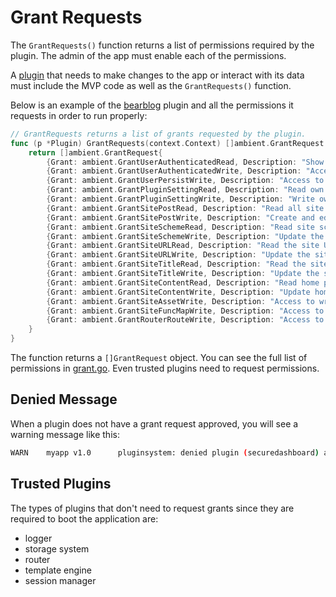 # Grant Requests

The `GrantRequests()` function returns a list of permissions required by the plugin. The admin of the app must enable each of the permissions.

A [plugin](https://github.com/ambientkit/plugin/blob/main/generic/prism/prism.go) that needs to make changes to the app or interact with its data must include the MVP code as well as the `GrantRequests()` function.

Below is an example of the [bearblog](https://github.com/ambientkit/plugin/blob/main/generic/bearblog/bearblog.go) plugin and all the permissions it requests in order to run properly:

```go title="bearblog.go"
// GrantRequests returns a list of grants requested by the plugin.
func (p *Plugin) GrantRequests(context.Context) []ambient.GrantRequest {
	return []ambient.GrantRequest{
		{Grant: ambient.GrantUserAuthenticatedRead, Description: "Show different menus to authenticated vs unauthenticated users."},
		{Grant: ambient.GrantUserAuthenticatedWrite, Description: "Access to login and logout the user."},
		{Grant: ambient.GrantUserPersistWrite, Description: "Access to set session as persistent."},
		{Grant: ambient.GrantPluginSettingRead, Description: "Read own plugin settings."},
		{Grant: ambient.GrantPluginSettingWrite, Description: "Write own plugin settings."},
		{Grant: ambient.GrantSitePostRead, Description: "Read all site posts."},
		{Grant: ambient.GrantSitePostWrite, Description: "Create and edit site posts."},
		{Grant: ambient.GrantSiteSchemeRead, Description: "Read site scheme."},
		{Grant: ambient.GrantSiteSchemeWrite, Description: "Update the site scheme."},
		{Grant: ambient.GrantSiteURLRead, Description: "Read the site URL."},
		{Grant: ambient.GrantSiteURLWrite, Description: "Update the site URL."},
		{Grant: ambient.GrantSiteTitleRead, Description: "Read the site title."},
		{Grant: ambient.GrantSiteTitleWrite, Description: "Update the site title."},
		{Grant: ambient.GrantSiteContentRead, Description: "Read home page content."},
		{Grant: ambient.GrantSiteContentWrite, Description: "Update home page content."},
		{Grant: ambient.GrantSiteAssetWrite, Description: "Access to write blog meta tags to the header and add a nav and footer."},
		{Grant: ambient.GrantSiteFuncMapWrite, Description: "Access to create global FuncMaps for templates."},
		{Grant: ambient.GrantRouterRouteWrite, Description: "Access to create routes for editing the blog posts."},
	}
}
```

The function returns a `[]GrantRequest` object. You can see the full list of permissions in [grant.go](https://github.com/ambientkit/ambient/blob/main/grant.go). Even trusted plugins need to request permissions.

## Denied Message

When a plugin does not have a grant request approved, you will see a warning message like this:

```bash
WARN    myapp v1.0      pluginsystem: denied plugin (securedashboard) access to the data item, requires grant: router.middleware:write
```

## Trusted Plugins

The types of plugins that don't need to request grants since they are required to boot the application are:

- logger
- storage system
- router
- template engine
- session manager